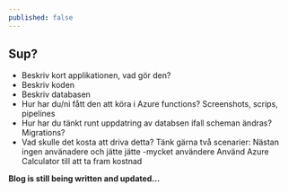 ```yaml
---
published: false
---
```

## Sup?

- Beskriv kort applikationen, vad gör den?
- Beskriv koden
- Beskriv databasen
- Hur har du/ni fått den att köra i Azure functions? Screenshots, scrips, pipelines
- Hur har du tänkt runt uppdatring av databsen ifall scheman ändras? Migrations?
- Vad skulle det kosta att driva detta? Tänk gärna två scenarier: Nästan ingen använadere och jätte jätte -mycket användere
Använd Azure Calculator till att ta fram kostnad


**Blog is still being written and updated...**